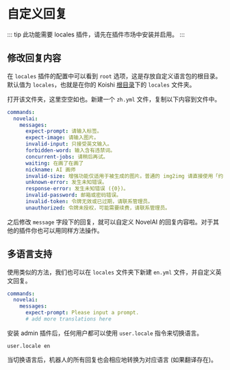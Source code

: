 # 自定义回复

::: tip
此功能需要 locales 插件，请先在插件市场中安装并启用。
:::

## 修改回复内容

在 `locales` 插件的配置中可以看到 `root` 选项，这是存放自定义语言包的根目录。默认值为 `locales`，也就是在你的 Koishi [根目录](./config-file.md#根目录位置)下的 `locales` 文件夹。

打开该文件夹，这里空空如也。新建一个 `zh.yml` 文件，复制以下内容到文件中。

```yaml
commands:
  novelai:
    messages:
      expect-prompt: 请输入标签。
      expect-image: 请输入图片。
      invalid-input: 只接受英文输入。
      forbidden-word: 输入含有违禁词。
      concurrent-jobs: 请稍后再试。
      waiting: 在画了在画了
      nickname: AI 画师
      invalid-size: 增强功能仅适用于被生成的图片。普通的 img2img 请直接使用「约稿」而不是「增强」。
      unknown-error: 发生未知错误。
      response-error: 发生未知错误 ({0})。
      invalid-password: 邮箱或密码错误。
      invalid-token: 令牌无效或已过期，请联系管理员。
      unauthorized: 令牌未授权，可能需要续费，请联系管理员。
```

之后修改 `message` 字段下的回复，就可以自定义 NovelAI 的回复内容啦。对于其他的插件你也可以用同样方法操作。

## 多语言支持

使用类似的方法，我们也可以在 `locales` 文件夹下新建 `en.yml` 文件，并自定义英文回复。

```yaml
commands:
  novelai:
    messages:
      expect-prompt: Please input a prompt.
      # add more translations here
```

安装 admin 插件后，任何用户都可以使用 `user.locale` 指令来切换语言。

```
user.locale en
```

当切换语言后，机器人的所有回复也会相应地转换为对应语言 (如果翻译存在)。

